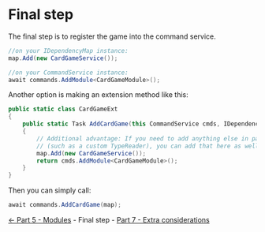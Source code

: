 ﻿Final step
==========

The final step is to register the game into the command service.
```cs
//on your IDependencyMap instance:
map.Add(new CardGameService());

//on your CommandService instance:
await commands.AddModule<CardGameModule>();
```

Another option is making an extension method like this:
```cs
public static class CardGameExt
{
    public static Task AddCardGame(this CommandService cmds, IDependencyMap map)
    {
        // Additional advantage: If you need to add anything else in particular
        // (such as a custom TypeReader), you can add that here as well
        map.Add(new CardGameService());
        return cmds.AddModule<CardGameModule>();
    }
}
```

Then you can simply call:
```cs
await commands.AddCardGame(map);
```

[<- Part 5 - Modules](5-Modules.md) - Final step - [Part 7 - Extra considerations](7-ExtraConsiderations.md)
